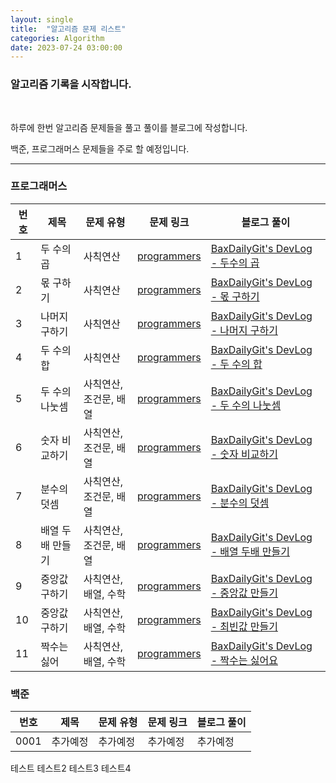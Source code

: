 ```yaml
---
layout: single
title:  "알고리즘 문제 리스트"
categories: Algorithm
date: 2023-07-24 03:00:00
---
```


### 알고리즘 기록을 시작합니다.

<br>

<p>
하루에 한번 알고리즘 문제들을 풀고 풀이를 블로그에 작성합니다.    </p>

<p>백준, 프로그래머스 문제들을 주로 할 예정입니다. </p>


------------------------------

### 프로그래머스

|번호|제목|문제 유형|문제 링크|블로그 풀이|
|------|---|---|---|---|
|1|두 수의 곱|사칙연산|[programmers](https://school.programmers.co.kr/learn/courses/30/lessons/120804)|[BaxDailyGit's DevLog - 두수의 곱](https://baxdailygit.github.io/algorithm/programmers0001/)|
|2|몫 구하기|사칙연산|[programmers](https://school.programmers.co.kr/learn/courses/30/lessons/120805)|[BaxDailyGit's DevLog - 몫 구하기](https://baxdailygit.github.io/algorithm/programmers0002/)|
|3|나머지 구하기|사칙연산|[programmers](https://school.programmers.co.kr/learn/courses/30/lessons/120810)|[BaxDailyGit's DevLog - 나머지 구하기](https://baxdailygit.github.io/algorithm/programmers0003/)|
|4|두 수의 합|사칙연산|[programmers](https://school.programmers.co.kr/learn/courses/30/lessons/120802)|[BaxDailyGit's DevLog - 두 수의 합](https://baxdailygit.github.io/algorithm/programmers0004/)|
|5|두 수의 나눗셈|사칙연산, 조건문, 배열|[programmers](https://school.programmers.co.kr/learn/courses/30/lessons/120807)|[BaxDailyGit's DevLog - 두 수의 나눗셈](https://baxdailygit.github.io/algorithm/programmers0005/)|
|6|숫자 비교하기|사칙연산, 조건문, 배열|[programmers](https://school.programmers.co.kr/learn/courses/30/lessons/120806)|[BaxDailyGit's DevLog - 숫자 비교하기](https://baxdailygit.github.io/algorithm-programmers/programmers0006/)|
|7|분수의 덧셈|사칙연산, 조건문, 배열|[programmers](https://school.programmers.co.kr/learn/courses/30/lessons/120808)|[BaxDailyGit's DevLog - 분수의 덧셈](https://baxdailygit.github.io/algorithm-programmers/programmers0007/)|
|8|배열 두배 만들기|사칙연산, 조건문, 배열|[programmers](https://school.programmers.co.kr/learn/courses/30/lessons/120809)|[BaxDailyGit's DevLog - 배열 두배 만들기](https://baxdailygit.github.io/algorithm-programmers/programmers0008/)|
|9|중앙값 구하기|사칙연산, 배열, 수학|[programmers](https://school.programmers.co.kr/learn/courses/30/lessons/120811)|[BaxDailyGit's DevLog - 중앙값 만들기](https://baxdailygit.github.io/algorithm-programmers/programmers0009/)|
|10|중앙값 구하기|사칙연산, 배열, 수학|[programmers](https://school.programmers.co.kr/learn/courses/30/lessons/120812)|[BaxDailyGit's DevLog - 최빈값 만들기](https://baxdailygit.github.io/algorithm-programmers/programmers0010/)|
|11|짝수는 싫어|사칙연산, 배열, 수학|[programmers](https://school.programmers.co.kr/learn/courses/30/lessons/120813)|[BaxDailyGit's DevLog - 짝수는 싫어요](https://baxdailygit.github.io/algorithm-programmers/programmers0011/)|

### 백준

|번호|제목|문제 유형|문제 링크|블로그 풀이|
|------|---|---|---|---|
|0001|추가예정|추가예정|추가예정|추가예정|


테스트
테스트2
테스트3
테스트4